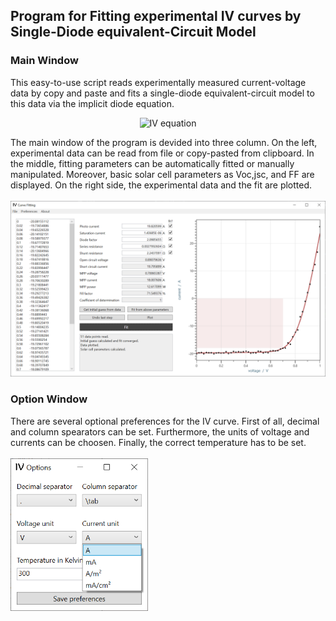 ## Program for Fitting experimental IV curves by Single-Diode equivalent-Circuit Model

### Main Window
This easy-to-use script reads experimentally measured current-voltage data by copy and paste and fits a single-diode equivalent-circuit model to this data via the implicit diode equation.
<p align="center">
  <img src="https://latex.codecogs.com/png.latex?%5Cdpi%7B120%7D%20%5Cfn_jvn%20%5Ccolor%7BDarkOrange%7D%20I%28V%29%20%3D%20I_%5Ctext%7Bph%7D%20&plus;%20I_0%20%5Ccdot%20%5Cleft%28%5Cexp%5Cleft%28%5Cfrac%7Bq_e%20%5Ccdot%20%5Cleft%28V%20-%20I%28V%29%29%20R_%5Ctext%7Bs%7D%5Cright%29%7D%7Bn%20k_%5Ctext%7BB%7D%20T%7D%5Cright%29%20-%201%5Cright%29%20&plus;%20%5Cfrac%7BV%20-%20I%28V%29%20R_%5Ctext%7Bs%7D%7D%7BR_%5Ctext%7Bshunt%7D%7D" alt="IV equation"/>
</p>

The main window of the program is devided into three column. On the left, experimental data can be read from file or copy-pasted from clipboard.
In the middle, fitting parameters can be automatically fitted or manually manipulated. Moreover, basic solar cell parameters as Voc,jsc, and FF are displayed.
On the right side, the experimental data and the fit are plotted.<br><br>
<img src="./screenshots/program.png" alt="screenshot of main program"/>

### Option Window
There are several optional preferences for the IV curve. First of all, decimal and column spearators can be set. Furthermore, the units of voltage and currents can be choosen. Finally, the correct temperature has to be set.<br><br>
<img src="./screenshots/options.png" alt="screenshot of option window" width="220"/>
